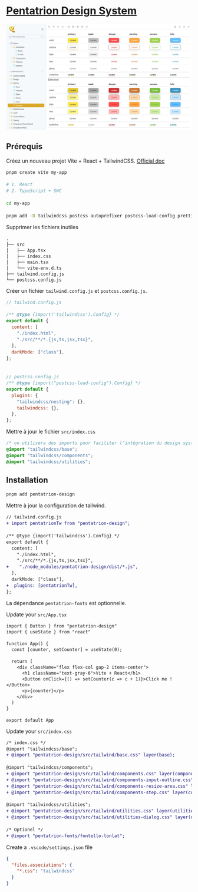 # [Pentatrion Design System](https://storybook.lonlat.pentatrion.com)

<a href="https://storybook.lonlat.pentatrion.com">
<img src="https://raw.githubusercontent.com/lhapaipai/lonlat/main/extra/assets/public/graphics/screenshots/storybook.jpg" alt="Pentatrion design system" />
</a>

## Prérequis

Créez un nouveau projet Vite + React + TailwindCSS. [Official doc](https://tailwindcss.com/docs/guides/vite)

```bash
pnpm create vite my-app

# 1. React
# 2. TypeScript + SWC

cd my-app

pnpm add -D tailwindcss postcss autoprefixer postcss-load-config prettier-plugin-tailwindcss
```

Supprimer les fichiers inutiles

```
.
├── src
│   ├── App.tsx
│   ├── index.css
│   ├── main.tsx
│   └── vite-env.d.ts
├── tailwind.config.js
└── postcss.config.js
```

Créer un fichier `tailwind.config.js` et `postcss.config.js`.

```js
// tailwind.config.js

/** @type {import('tailwindcss').Config} */
export default {
  content: [
    "./index.html",
    "./src/**/*.{js,ts,jsx,tsx}",
  ],
  darkMode: ["class"],
};


// postcss.config.js
/** @type {import("postcss-load-config").Config} */
export default {
  plugins: {
    "tailwindcss/nesting": {},
    tailwindcss: {},
  },
};
```

Mettre à jour le fichier `src/index.css`
```css
/* on utilisera des imports pour faciliter l'intégration du design système */
@import "tailwindcss/base";
@import "tailwindcss/components";
@import "tailwindcss/utilities";
```

## Installation


```bash
pnpm add pentatrion-design
```

Mettre à jour la configuration de tailwind.

```diff
// tailwind.config.js
+ import pentatrionTw from "pentatrion-design";

/** @type {import('tailwindcss').Config} */
export default {
  content: [
    "./index.html",
    "./src/**/*.{js,ts,jsx,tsx}",
+    "./node_modules/pentatrion-design/dist/*.js",
  ],
  darkMode: ["class"],
+  plugins: [pentatrionTw],
};
```

La dépendance `pentatrion-fonts` est optionnelle.




Update your `src/App.tsx`
```tsx
import { Button } from "pentatrion-design"
import { useState } from "react"

function App() {
  const [counter, setCounter] = useState(0);

  return (
    <div className="flex flex-col gap-2 items-center">
      <h1 className="text-gray-6">Vite + React</h1>
      <Button onClick={() => setCounter(c => c + 1)}>Click me !</Button>
      <p>{counter}</p>
    </div>
  )
}

export default App
```

Update your `src/index.css`
```diff
/* index.css */
@import "tailwindcss/base";
+ @import "pentatrion-design/src/tailwind/base.css" layer(base);

@import "tailwindcss/components";
+ @import "pentatrion-design/src/tailwind/components.css" layer(components);
+ @import "pentatrion-design/src/tailwind/components-input-outline.css" layer(components);
+ @import "pentatrion-design/src/tailwind/components-resize-area.css" layer(components);
+ @import "pentatrion-design/src/tailwind/components-step.css" layer(components);

@import "tailwindcss/utilities";
+ @import "pentatrion-design/src/tailwind/utilities.css" layer(utilities);
+ @import "pentatrion-design/src/tailwind/utilities-dialog.css" layer(utilities);

/* Optionel */
+ @import "pentatrion-fonts/fontello-lonlat";
```



Create a `.vscode/settings.json` file

```json
{
  "files.associations": {
    "*.css": "tailwindcss"
  }
}
```

